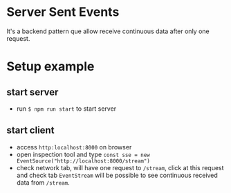# Server Sent Events

It's a backend pattern que allow receive continuous data after only one request.

# Setup example

## start server

- run `$ npm run start` to start server

## start client

- access `http:localhost:8000` on browser
- open inspection tool and type `const sse = new EventSource("http://localhost:8000/stream")`
- check network tab, will have one request to `/stream`, click at this request and check tab `EventStream` will be possible to see continuous received data from `/stream`.
